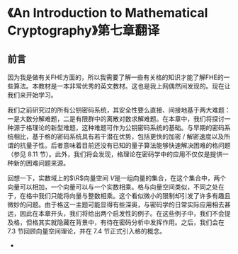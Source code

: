 # 《An Introduction to Mathematical Cryptography》第七章翻译



## 前言

因为我是做有关FHE方面的，所以我需要了解一些有关格的知识才能了解FHE的一些算法。本教材是一本非常优秀的英文教材。这也是我上网偶然间发现的。现在让我们来开始学习。



我们之前研究过的所有公钥密码系统，其安全性要么直接、间接地基于两大难题：一是大数分解难题，二是有限群中的离散对数求解难题。在本章中，我们将探讨一种源于格理论的新型难题，这种难题可作为公钥密码系统的基础。与早期的密码系统相比，基于格的密码系统具有若干潜在优势，包括更快的加密 / 解密速度以及所谓的抗量子性。后者意味着目前还没有已知的量子算法能够快速解决困难的格问题（参见 8.11 节）。此外，我们将会发现，格理论在密码学中的应用不仅仅是提供一种新的困难问题来源。

回想一下，实数域上的$\R$向量空间 $V$是一组向量的集合，在这个集合中，两个向量可以相加，一个向量可以与一个实数相乘。格与向量空间类似，不同之处在于，在格中我们只能将向量与整数相乘。这个看似微小的限制却引发了许多有趣且微妙的问题。由于格这一主题可能显得有些深奥，与密码学的日常实际应用相去甚远，因此在本章开头，我们将给出两个启发性的例子。在这些例子中，我们不会提及格，但格其实就隐藏在背景中，有待在密码分析中发挥作用。之后，我们会在 7.3 节回顾向量空间理论，并在 7.4 节正式引入格的概念。











-   








